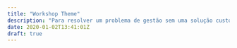 ```yaml
---
title: "Workshop Theme"
description: "Para resolver um problema de gestão sem uma solução customizada à-priori."
date: 2020-01-02T13:41:01Z
draft: true
---
```


